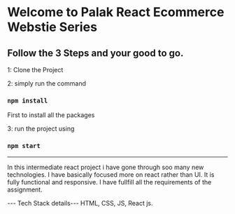 # Welcome to Palak React Ecommerce Webstie Series 

## Follow the 3 Steps and your good to go. 

1: Clone the Project 

2: simply run the command 
   ### `npm install` 
   First to install all the packages
   
3: run the project using 
   ### `npm start`
   
   ---

In this intermediate react project i have gone through soo many new technologies.
I have basically focused more on react rather than UI.
It is fully functional and responsive.
I have fullfill all the requirements of the assignment.

--- Tech Stack details---
HTML, CSS, JS, React js.
